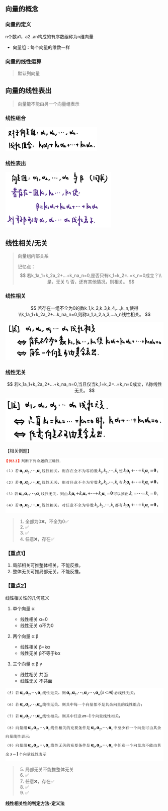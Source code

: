 ## 向量的概念

### 向量的定义

n个数a1，a2..an构成的有序数组称为n维向量

- 向量组：每个向量的维数一样



### 向量的线性运算

> 默认列向量 



## 向量的线性表出

> 向量能不能由另一个向量组表示

### 线性组合 

<img src="images/image-20230619112923402.png" alt="image-20230619112923402" style="zoom:50%;" />

### 线性表出

<img src="images/image-20230619113108257.png" alt="image-20230619113108257" style="zoom:50%;" />



## 线性相关/无关

> 向量组内部关系
>
> 记忆点：
> $$
> 若k_1a_1+k_2a_2+...+k_na_n=0,是否只有k_1=k_2=..=k_n=0成立？\\
> 是，无关 \\
> 否，还有其他情况，则相关。
> $$
> 

### 线性相关

$$
若存在一组不全为0的数k_1,k_2,k_3,k_4,...,k_n,使得\\k_1a_1+k_2a_2+...k_na_n=0,则称a_1,a_2,a_3,...a_n线性相关。
$$

![image-20230624085009558](images/image-20230624085009558.png)

### 线性无关

$$
若k_1a_1+k_2a_2+...+k_na_n=0,当且仅当k_1=k_2=..=k_n=0成立，\\称线性无关。
$$

![image-20230624084930172](images/image-20230624084930172.png)



【相关例题】

![image-20230624083501505](images/image-20230624083501505.png)

> 1. 全部为0❌，不全为0✅
> 2. ✅
> 3. ✅
> 4. 任意❌，存在✅



### 【重点1】

1. 局部相关可推整体相关，不能反推。
2. 整体无关可推局部无关，不能反推。



### 【重点2】

线性相关性的几何意义

1. 单个向量 α
   - 线性相关 α=0
   - 线性无关 α不为0

2. 两个向量   α β
   - 线性相关 β=kα
   - 线性无关 β不等于kα

3. 三个向量 α β γ
   - 线性相关 共面
   - 线性无关 不共面



![image-20230624090812239](images/image-20230624090812239.png)

> 5. 局部无关不能推整体无关
> 6. ✅
> 7. 任意❌，存在✅
> 8. ✅
> 9. ✅



**线性相关性的判定方法-定义法**









